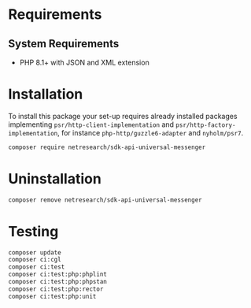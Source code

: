 # Requirements

## System Requirements
- PHP 8.1+ with JSON and XML extension


# Installation
To install this package your set-up requires already installed packages implementing
`psr/http-client-implementation` and `psr/http-factory-implementation`, for instance `php-http/guzzle6-adapter`
and `nyholm/psr7`.

```bash
composer require netresearch/sdk-api-universal-messenger
```


# Uninstallation
```bash
composer remove netresearch/sdk-api-universal-messenger
```


# Testing
```bash
composer update
composer ci:cgl
composer ci:test
composer ci:test:php:phplint
composer ci:test:php:phpstan
composer ci:test:php:rector
composer ci:test:php:unit
```
